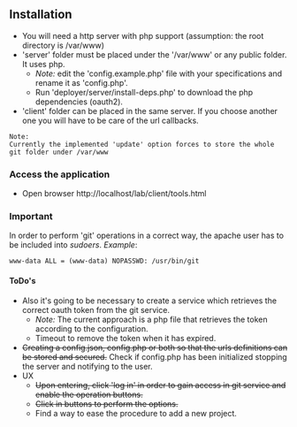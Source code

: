 ## Installation
* You will need a http server with php support (assumption: the root directory is /var/www)
* 'server' folder must be placed under the '/var/www' or any public folder. It uses php.
  + _Note:_ edit the 'config.example.php' file with your specifications and rename it as 'config.php'.
  + Run 'deployer/server/install-deps.php' to download the php dependencies (oauth2).
* 'client' folder can be placed in the same server. If you choose another one you will have to be care of the url callbacks.

```
Note:
Currently the implemented 'update' option forces to store the whole git folder under /var/www
```

### Access the application
* Open browser http://localhost/lab/client/tools.html

### Important
In order to perform 'git' operations in a correct way, the apache user has to be included into *sudoers*.
_Example_:
```
www-data ALL = (www-data) NOPASSWD: /usr/bin/git
```

#### ToDo's
* Also it's going to be necessary to create a service which retrieves the correct oauth token from the git service.
  + _Note:_ The current approach is a php file that retrieves the token according to the configuration.
  + Timeout to remove the token when it has expired.
* ~~Creating a config.json, config.php or both so that the urls definitions can be stored and secured.~~ Check if config.php has been initialized stopping the server and notifying to the user.
* UX
  + ~~Upon entering, click 'log in' in order to gain access in git service and enable the operation buttons.~~
  + ~~Click in buttons to perform the options.~~
  + Find a way to ease the procedure to add a new project.
